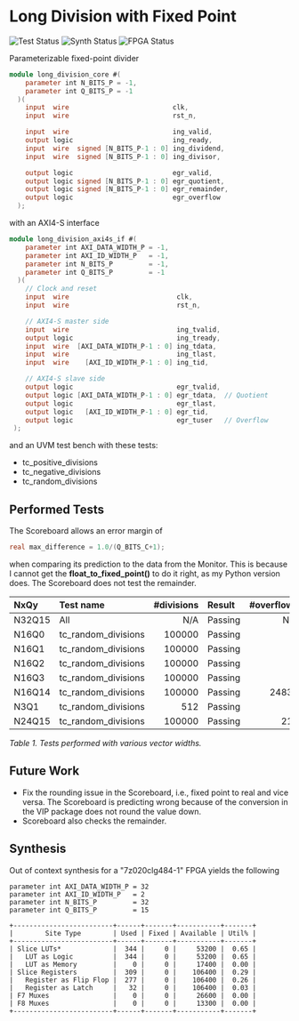 # Long Division with Fixed Point

![Test  Status](https://img.shields.io/badge/test-passes-green)
![Synth Status](https://img.shields.io/badge/synthesis-passes-green)
![FPGA  Status](https://img.shields.io/badge/fpga-N/A-lightgrey)

Parameterizable fixed-point divider

```verilog
module long_division_core #(
    parameter int N_BITS_P = -1,
    parameter int Q_BITS_P = -1
  )(
    input  wire                          clk,
    input  wire                          rst_n,

    input  wire                          ing_valid,
    output logic                         ing_ready,
    input  wire  signed [N_BITS_P-1 : 0] ing_dividend,
    input  wire  signed [N_BITS_P-1 : 0] ing_divisor,

    output logic                         egr_valid,
    output logic signed [N_BITS_P-1 : 0] egr_quotient,
    output logic signed [N_BITS_P-1 : 0] egr_remainder,
    output logic                         egr_overflow
  );
```

with an AXI4-S interface

```verilog
module long_division_axi4s_if #(
    parameter int AXI_DATA_WIDTH_P = -1,
    parameter int AXI_ID_WIDTH_P   = -1,
    parameter int N_BITS_P         = -1,
    parameter int Q_BITS_P         = -1
  )(
    // Clock and reset
    input  wire                           clk,
    input  wire                           rst_n,

    // AXI4-S master side
    input  wire                           ing_tvalid,
    output logic                          ing_tready,
    input  wire  [AXI_DATA_WIDTH_P-1 : 0] ing_tdata,
    input  wire                           ing_tlast,
    input  wire    [AXI_ID_WIDTH_P-1 : 0] ing_tid,

    // AXI4-S slave side
    output logic                          egr_tvalid,
    output logic [AXI_DATA_WIDTH_P-1 : 0] egr_tdata,  // Quotient
    output logic                          egr_tlast,
    output logic   [AXI_ID_WIDTH_P-1 : 0] egr_tid,
    output logic                          egr_tuser   // Overflow
 );
```

and an UVM test bench with these tests:

- tc_positive_divisions
- tc_negative_divisions
- tc_random_divisions


## Performed Tests

The Scoreboard allows an error margin of

```verilog
real max_difference = 1.0/(Q_BITS_C+1);
```

when comparing its prediction to the data from the Monitor. This is because I cannot get the **float_to_fixed_point()** to do it right, as my Python version does. The Scoreboard does not test the remainder.

| NxQy   | Test name           | #divisions | Result  | #overflows |
| :-     | :-                  | -:         | :-      | -:         |
| N32Q15 | All                 | N/A        | Passing | N/A        |
| N16Q0  | tc_random_divisions | 100000     | Passing | 0          |
| N16Q1  | tc_random_divisions | 100000     | Passing | 0          |
| N16Q2  | tc_random_divisions | 100000     | Passing | 2          |
| N16Q3  | tc_random_divisions | 100000     | Passing | 6          |
| N16Q14 | tc_random_divisions | 100000     | Passing | 24830      |
| N3Q1   | tc_random_divisions | 512        | Passing | 0          |
| N24Q15 | tc_random_divisions | 100000     | Passing | 210        |

*Table 1. Tests performed with various vector widths.*

## Future Work

 - Fix the rounding issue in the Scoreboard, i.e., fixed point to real and vice versa. The Scoreboard is predicting wrong because of the conversion in the VIP package does not round the value down.
 - Scoreboard also checks the remainder.

## Synthesis

Out of context synthesis for a "7z020clg484-1" FPGA yields the following


```
parameter int AXI_DATA_WIDTH_P = 32
parameter int AXI_ID_WIDTH_P   = 2
parameter int N_BITS_P         = 32
parameter int Q_BITS_P         = 15

+-------------------------+------+-------+-----------+-------+
|        Site Type        | Used | Fixed | Available | Util% |
+-------------------------+------+-------+-----------+-------+
| Slice LUTs*             |  344 |     0 |     53200 |  0.65 |
|   LUT as Logic          |  344 |     0 |     53200 |  0.65 |
|   LUT as Memory         |    0 |     0 |     17400 |  0.00 |
| Slice Registers         |  309 |     0 |    106400 |  0.29 |
|   Register as Flip Flop |  277 |     0 |    106400 |  0.26 |
|   Register as Latch     |   32 |     0 |    106400 |  0.03 |
| F7 Muxes                |    0 |     0 |     26600 |  0.00 |
| F8 Muxes                |    0 |     0 |     13300 |  0.00 |
+-------------------------+------+-------+-----------+-------+
```